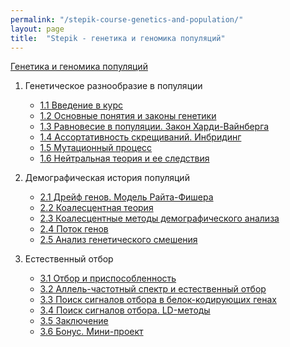 ```yaml
---
permalink: "/stepik-course-genetics-and-population/"
layout: page
title:  "Stepik - генетика и геномика популяций"
---
```



[Генетика и геномика популяций](https://stepik.org/course/9182/syllabus)

1. Генетическое разнообразие в популяции
   * [1.1 Введение в курс](https://stepik.org/course/9182/syllabus) 
   * [1.2 Основные понятия и законы генетики](/stepik/courses/genetics-and-genomics-of-populations-step_1_2-basics-genetic-laws.html)
   * [1.3 Равновесие в популяции. Закон Харди-Вайнберга](/stepik/courses/genetics-and-genomics-of-populations-module_1.3_equilibrium_in_the_population_Hardy-Weinberg_law.html)
   * [1.4 Ассортативность скрещиваний. Инбридинг](/stepik/courses/genetics-and-genomics-of-populations-module_1.4_inbreeding.html)
   * [1.5 Мутационный процесс](/stepik/courses/genetics-and-genomics-of-populations-module_1.5_mutations.html)
   * [1.6 Нейтральная теория и ее следствия]()
    
2. Демографическая история популяций
   * [2.1 Дрейф генов. Модель Райта-Фишера]()
   * [2.2 Коалесцентная теория]()
   * [2.3 Коалесцентные методы демографического анализа]()
   * [2.4 Поток генов]()
   * [2.5 Анализ генетического смешения]()
   
3. Естественный отбор
   * [3.1 Отбор и приспособленность]()
   * [3.2 Аллель-частотный спектр и естественный отбор]()
   * [3.3 Поиск сигналов отбора в белок-кодирующих генах]()
   * [3.4 Поиск сигналов отбора. LD-методы]()
   * [3.5 Заключение]()
   * [3.6 Бонус. Мини-проект]()